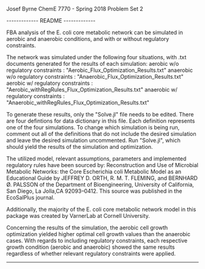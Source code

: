 Josef Byrne
ChemE 7770 - Spring 2018
Problem Set 2


------------- README -------------

FBA analysis of the E. coli core metabolic network can be simulated in aerobic and anaerobic conditions, and with or without regulatory constraints.

The network was simulated under the following four situations, with .txt documents generated for the results of each simulation:
	aerobic w/o regulatory constraints   : "Aerobic_Flux_Optimization_Results.txt"
	anaerobic w/o regulatory constraints : "Anaerobic_Flux_Optimization_Results.txt"
	aerobic w/ regulatory constraints    : "Aerobic_withRegRules_Flux_Optimization_Results.txt"
	anaerobic w/ regulatory constraints  : "Anaerobic_withRegRules_Flux_Optimization_Results.txt"

To generate these results, only the "Solve.jl" file needs to be edited. There are four defintions for data dictionary in this file.
Each definition represents one of the four simulations. To change which simulation is being run, comment out all of the definitions that do not include the desired simulation and leave the desired simulation uncommented.
Run "Solve.jl", which should yield the results of the simulation and optimization.

The utilized model, relevant assumptions, parameters and implemented regulatory rules have been sourced by: Reconstruction and Use of Microbial Metabolic Networks: the Core Escherichia coli Metabolic Model as an Educational Guide by JEFFREY D. ORTH, R. M. T. FLEMING, and BERNHARD Ø. PALSSON of the Department of Bioengineering, University of California, San Diego, La Jolla,CA 92093–0412. This source was published in the EcoSalPlus journal.

Additionally, the majority of the E. coli core metabolic network model in this package was created by VarnerLab at Cornell University.

Concerning the results of the simulation, the aerobic cell growth optimization yielded higher optimal cell growth values than the anaerobic cases.
With regards to including regulatory constraints, each respective growth condition (aerobic and anaerobic) showed the same results regardless of whether relevant regulatory constraints were applied.

-----------------------------------
